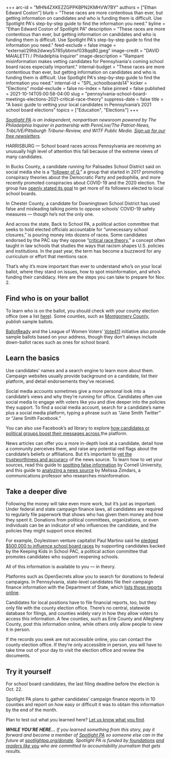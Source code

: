 +++
arc-id = "MHN4ZXKEZZGPPKBPN2KMHVW7BY"
authors = ["Ethan Edward Coston"]
blurb = "These races are more contentious than ever, but getting information on candidates and who is funding them is difficult. Use Spotlight PA's step-by-step guide to find the information you need."
byline = "Ethan Edward Coston of Spotlight PA"
description = "These races are more contentious than ever, but getting information on candidates and who is funding them is difficult. Use Spotlight PA's step-by-step guide to find the information you need."
feed-exclude = false
image = "external/29hb2dwwy5785ybbmxf038qq80.jpeg"
image-credit = "DAVID MAIALETTI / Philadelphia Inquirer"
image-description = "Rampant misinformation makes vetting candidates for Pennsylvania's coming school board races especially important."
internal-budget = "These races are more contentious than ever, but getting information on candidates and who is funding them is difficult. Use Spotlight PA's step-by-step guide to find the information you need."
internal-id = "SPL_schoolboards14"
kicker = "Elections"
modal-exclude = false
no-index = false
pinned = false
published = 2021-10-14T05:00:58-04:00
slug = "pennsylvania-school-board-meetings-elections-2021-critical-race-theory"
suppress-date = false
title = "A basic guide to vetting your local candidates in Pennsylvania’s 2021 school board elections"
topics = ["Education", "Elections"]
+++

<a href="https://www.spotlightpa.org/"><i>Spotlight PA</i></a><i> is an independent, nonpartisan newsroom powered by The Philadelphia Inquirer in partnership with PennLive/The Patriot-News, TribLIVE/Pittsburgh Tribune-Review, and WITF Public Media. </i><a href="https://www.spotlightpa.org/newsletters"><i>Sign up for our free newsletters</i></a><i>.</i>

HARRISBURG — School board races across Pennsylvania are receiving an unusually high level of attention this fall because of the extreme views of many candidates.

In Bucks County, a candidate running for Palisades School District said on social media she is a “<a href="https://cyrilmychalejko.substack.com/p/yes-i-am-a-q-follower-down-the-rabbit">follower of Q</a>,” a group that started in 2017 promoting conspiracy theories about the Democratic Party and pedophilia, and more recently promoted conspiracies about COVID-19 and the 2020 election. The group has <a href="https://www.nbcnews.com/tech/tech-news/qanons-new-plan-run-school-board-rcna1352">openly stated its goal</a> to get more of its followers elected to local school boards.

In Chester County, a candidate for Downingtown School District has used false and misleading talking points to oppose schools’ COVID-19 safety measures — though he’s not the only one.

<script src="https://www.spotlightpa.org/embed.js" async></script><div data-spl-embed-version="1" data-spl-src="https://www.spotlightpa.org/embeds/newsletter/"></div>

And across the state, Back to School PA, a political action committee that seeks to hold elected officials accountable for “unnecessary school closures,” is pouring money into dozens of races. Some candidates endorsed by the PAC say they oppose “<a href="https://www.reuters.com/legal/government/what-critical-race-theory-means-why-its-igniting-debate-2021-09-21/">critical race theory</a>,” a concept often taught in law schools that studies the ways that racism shapes U.S. policies and institutions. In the past year, the term has become a buzzword for any curriculum or effort that mentions race.

That’s why it’s more important than ever to understand who’s on your local ballot, where they stand on issues, how to spot misinformation, and who’s funding their candidacy. Here are the steps you can take to prepare for Nov. 2.

## Find who is on your ballot

To learn who is on the ballot, you should check with your county election office (see a list <a href="https://www.vote.pa.gov/Resources/Pages/Contact-Your-Election-Officials.aspx">here</a>). Some counties, such as <a href="https://web.archive.org/20211014170849/https://webapp02.montcopa.org/voterservices/sampleballots/default.htm">Montgomery County</a>, publish sample ballots.

<a href="https://www.ballotready.org/us/pennsylvania/">BallotReady</a> and the League of Women Voters’ <a href="https://www.vote411.org/">Vote411</a> initiative also provide sample ballots based on your address, though they don’t always include down-ballot races such as ones for school board.

## Learn the basics

Use candidates’ names and a search engine to learn more about them. Campaign websites usually provide background on a candidate, list their platform, and detail endorsements they’ve received.

Social media accounts sometimes give a more personal look into a candidate’s views and why they’re running for office. Candidates often use social media to engage with voters like you and dive deeper into the policies they support. To find a social media account, search for a candidate’s name plus a social media platform, typing a phrase such as “Jane Smith Twitter” or “Jane Smith Facebook.”

You can also use Facebook’s ad library to explore <a href="https://www.facebook.com/ads/library/?active_status=all&ad_type=all&country=US&media_type=all">how candidates or political groups boost their messages across </a>the platform.

News articles can offer you a more in-depth look at a candidate, detail how a community perceives them, and raise any potential red flags about the candidate’s beliefs or affiliations. But it’s important to <a href="https://www.spotlightpa.org/news/2021/03/pa-news-partisan-republican-democrat-newsguard-lenfest-outlets-trust-credibility/">vet the trustworthiness and accuracy</a> of the news source. To learn how to vet your sources, read this guide to <a href="https://guides.library.cornell.edu/evaluate_news/fakenews">spotting false information</a> by Cornell University, and this guide to <a href="https://docs.google.com/document/d/10eA5-mCZLSS4MQY5QGb5ewC3VAL6pLkT53V_81ZyitM/preview">analyzing a news source</a> by Melissa Zimdars, a communications professor who researches misinformation.

## Take a deeper dive

Following the money will take even more work, but it’s just as important. Under federal and state campaign finance laws, all candidates are required to regularly file paperwork that shows who has given them money and how they spent it. Donations from political committees, organizations, or even individuals can be an indicator of who influences the candidate, and the policies they might support once elected.

For example, Doylestown venture capitalist Paul Martino said he <a href="https://delawarevalleyjournal.com/new-back-to-school-pa-pac-for-school-board-candidates-statewide/">pledged $500,000 to influence school board races</a> by supporting candidates backed by the Keeping Kids in School PAC, a political action committee that promotes candidates who support reopening schools.

All of this information is available to you — in theory.

Platforms such as OpenSecrets allow you to search for donations to federal campaigns. In Pennsylvania, state-level candidates file their campaign finance information with the Department of State, which <a href="https://www.campaignfinanceonline.pa.gov/Pages/CampaignFinanceHome.aspx">lists those reports online</a>.

Candidates for local positions have to file financial reports, too, but they only file with the county election office. There’s no central, statewide database for filings, and counties widely vary in how they allow voters to access this information. A few counties, such as Erie County and Allegheny County, post this information online, while others only allow people to view it in person.

If the records you seek are not accessible online, you can contact the county election office. If they’re only accessible in person, you will have to take time out of your day to visit the election office and review the documents.

<script src="https://www.spotlightpa.org/embed.js" async></script><div data-spl-embed-version="1" data-spl-src="https://www.spotlightpa.org/embeds/donate/?teaser_text=If%20you%20learned%20something%20from%20this%20report%2C%20pay%20it%20forward%20and%20become%20a%20member%20of%20Spotlight%20PA%20so%20someone%20else%20can%20in%20the%20future."></div>


## Try it yourself

For school board candidates, the last filing deadline before the election is Oct. 22.

Spotlight PA plans to gather candidates’ campaign finance reports in 10 counties and report on how easy or difficult it was to obtain this information by the end of the month.

Plan to test out what you learned here? <a href="mailto:tips@spotlightpa.org">Let us know what you find</a>.

<i><b>WHILE YOU’RE HERE...</b></i><i> If you learned something from this story, pay it forward and become a member of </i><a href="https://www.spotlightpa.org/"><i>Spotlight PA</i></a><i> so someone else can in the future at </i><a href="https://www.spotlightpa.org/donate"><i>spotlightpa.org/donate</i></a><i>. Spotlight PA is funded by</i><a href="https://www.spotlightpa.org/support"><i> foundations</i></a><i> </i><a href="https://www.spotlightpa.org/support"><i>and readers like you</i></a><i> who are committed to accountability journalism that gets results.</i>
